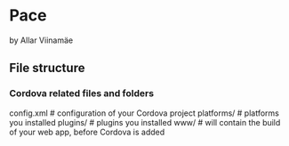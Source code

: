 # Pace
by Allar Viinamäe

## File structure

### Cordova related files and folders
config.xml  # configuration of your Cordova project
platforms/  # platforms you installed
plugins/    # plugins you installed
www/        # will contain the build of your web app, before Cordova is added